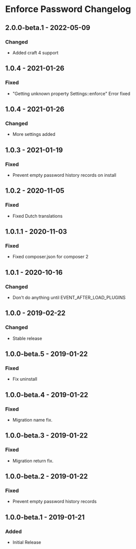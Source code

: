 # Enforce Password Changelog

## 2.0.0-beta.1 - 2022-05-09
### Changed
- Added craft 4 support

## 1.0.4 - 2021-01-26
### Fixed
- "Getting unknown property Settings::enforce" Error fixed

## 1.0.4 - 2021-01-26
### Changed
- More settings added

## 1.0.3 - 2021-01-19
### Fixed
- Prevent empty password history records on install

## 1.0.2 - 2020-11-05
### Fixed
- Fixed Dutch translations

## 1.0.1.1 - 2020-11-03
### Fixed
- Fixed composer.json for composer 2

## 1.0.1 - 2020-10-16
### Changed
- Don't do anything until EVENT_AFTER_LOAD_PLUGINS

## 1.0.0 - 2019-02-22
### Changed
- Stable release

## 1.0.0-beta.5 - 2019-01-22
### Fixed
- Fix uninstall

## 1.0.0-beta.4 - 2019-01-22
### Fixed
- Migration name fix.

## 1.0.0-beta.3 - 2019-01-22
### Fixed
- Migration return fix.

## 1.0.0-beta.2 - 2019-01-22
### Fixed
- Prevent empty password history records

## 1.0.0-beta.1 - 2019-01-21
### Added
- Initial Release
